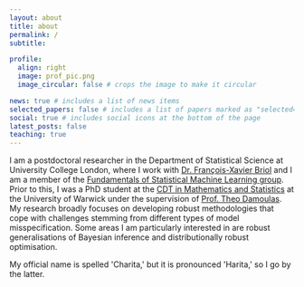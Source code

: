 ```yaml
---
layout: about
title: about
permalink: /
subtitle: 

profile:
  align: right
  image: prof_pic.png
  image_circular: false # crops the image to make it circular

news: true # includes a list of news items
selected_papers: false # includes a list of papers marked as "selected={true}"
social: true # includes social icons at the bottom of the page
latest_posts: false
teaching: true
---
```


I am a postdoctoral researcher in the Department of Statistical Science at University College London, where I work with [Dr. François-Xavier Briol](https://fxbriol.github.io/) and I am a member of the [Fundamentals of Statistical Machine Learning group](https://fsml-ucl.github.io/). Prior to this, I was a PhD student at the [CDT in Mathematics and Statistics](https://warwick.ac.uk/fac/sci/statistics/postgrad/centre-for-doctoral-training/) at the University of Warwick under the supervision of [Prof. Theo Damoulas](https://warwick.ac.uk/fac/sci/statistics/staff/academic-research/damoulas/). My research broadly focuses on developing robust methodologies that cope with challenges stemming from different types of model misspecification. Some areas I am particularly interested in are robust generalisations of Bayesian inference and distributionally robust optimisation. 

My official name is spelled 'Charita,' but it is pronounced 'Harita,' so I go by the latter.